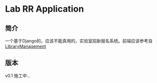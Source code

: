 # Lab RR Application

## 简介

一个基于Django的，应该不能真用的，实验室招新报名系统。前端应该参考自[LibraryManagement](https://github.com/SilenceWk/Django)

## 版本

v0.1 施工中...